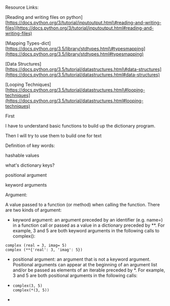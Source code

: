 Resource Links:

 \[Reading and writing files on python\] [https://docs.python.org/3/tutorial/inputoutput.html\#reading-and-writing-files](https://docs.python.org/3/tutorial/inputoutput.html#reading-and-writing-files)

\[Mapping Types-dict\] [https://docs.python.org/3.5/library/stdtypes.html\#typesmapping](https://docs.python.org/3.5/library/stdtypes.html#typesmapping)

\[Data Structures\] [https://docs.python.org/3.5/tutorial/datastructures.html\#data-structures](https://docs.python.org/3.5/tutorial/datastructures.html#data-structures)

\[Looping Techniques\][https://docs.python.org/3.5/tutorial/datastructures.html\#looping-techniques](https://docs.python.org/3.5/tutorial/datastructures.html#looping-techniques)

First

I have to understand basic functions to build up the dictionary program. 

Then I will try to use them to build one for text

Definition of key words: 

hashable values

what's dictionary keys? 

positional argument 

keyword arguments

Argument: 

A value passed to a function \(or method\) when calling the function. There are two kinds of argument:

* keyword argument: an argument preceded by an identifier \(e.g. name=\) in a function call or passed as a value in a dictionary preceded by \*\*. For example, 3 and 5 are both keyword arguments in the following calls to complex\(\):

```
complex (real = 3, imag= 5)
complex (**{'real': 3, 'imag': 5})
```

* positional argument: an argument that is not a keyword argument. Positional arguments can appear at the beginning of an argument list and/or be passed as elements of an iterable preceded by \*. For example, 3 and 5 are both positional arguments in the following calls:
* ```
  complex(3, 5)
  complex(*(3, 5))
  ```
* 














